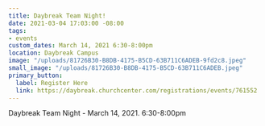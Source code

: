 ```yaml
---
title: Daybreak Team Night!
date: 2021-03-04 17:03:00 -08:00
tags:
- events
custom_dates: March 14, 2021 6:30-8:00pm
location: Daybreak Campus
image: "/uploads/81726B30-B8DB-4175-B5CD-63B711C6ADEB-9fd2c8.jpeg"
small_image: "/uploads/81726B30-B8DB-4175-B5CD-63B711C6ADEB.jpeg"
primary_button:
  label: Register Here
  link: https://daybreak.churchcenter.com/registrations/events/761552
---
```


Daybreak Team Night - March 14, 2021. 6:30-8:00pm